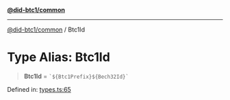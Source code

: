 [**@did-btc1/common**](../README.md)

***

[@did-btc1/common](../globals.md) / Btc1Id

# Type Alias: Btc1Id

> **Btc1Id** = `` `${Btc1Prefix}${Bech32Id}` ``

Defined in: [types.ts:65](https://github.com/dcdpr/did-btc1-js/blob/751aedd75738c26882a2149e644ae32b9e424707/packages/common/src/types.ts#L65)
